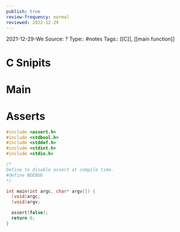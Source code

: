 ```yaml
---
publish: true
review-frequency: normal
reviewed: 2022-12-29
---
```

2021-12-29-We
Source: ?
Type:: #notes
Tags:: [[C]], [[main function]]

# C Snipits

# Main

# Asserts

```c
#include <assert.h>
#include <stdbool.h>
#include <stddef.h>
#include <stdint.h>
#include <stdio.h>

/*
Define to disable assert at compile time.
#define NDEBUG
*/

int main(int argc, char* argv[]) {
  (void)argc;
  (void)argv;

  assert(false);
  return 0;
}
```